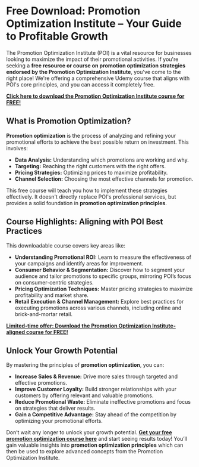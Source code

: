# Free Download: Promotion Optimization Institute – Your Guide to Profitable Growth

The Promotion Optimization Institute (POI) is a vital resource for businesses looking to maximize the impact of their promotional activities. If you're seeking a **free resource or course on promotion optimization strategies endorsed by the Promotion Optimization Institute**, you've come to the right place! We're offering a comprehensive Udemy course that aligns with POI's core principles, and you can access it completely free.

[**Click here to download the Promotion Optimization Institute course for FREE!**](https://udemywork.com/promotion-optimization-institute)

## What is Promotion Optimization?

**Promotion optimization** is the process of analyzing and refining your promotional efforts to achieve the best possible return on investment. This involves:

*   **Data Analysis:** Understanding which promotions are working and why.
*   **Targeting:** Reaching the right customers with the right offers.
*   **Pricing Strategies:** Optimizing prices to maximize profitability.
*   **Channel Selection:** Choosing the most effective channels for promotion.

This free course will teach you how to implement these strategies effectively. It doesn't directly replace POI's professional services, but provides a solid foundation in **promotion optimization principles**.

## Course Highlights: Aligning with POI Best Practices

This downloadable course covers key areas like:

*   **Understanding Promotional ROI:** Learn to measure the effectiveness of your campaigns and identify areas for improvement.
*   **Consumer Behavior & Segmentation:** Discover how to segment your audience and tailor promotions to specific groups, mirroring POI’s focus on consumer-centric strategies.
*   **Pricing Optimization Techniques:** Master pricing strategies to maximize profitability and market share.
*   **Retail Execution & Channel Management:** Explore best practices for executing promotions across various channels, including online and brick-and-mortar retail.

[**Limited-time offer: Download the Promotion Optimization Institute-aligned course for FREE!**](https://udemywork.com/promotion-optimization-institute)

## Unlock Your Growth Potential

By mastering the principles of **promotion optimization**, you can:

*   **Increase Sales & Revenue:** Drive more sales through targeted and effective promotions.
*   **Improve Customer Loyalty:** Build stronger relationships with your customers by offering relevant and valuable promotions.
*   **Reduce Promotional Waste:** Eliminate ineffective promotions and focus on strategies that deliver results.
*   **Gain a Competitive Advantage:** Stay ahead of the competition by optimizing your promotional efforts.

Don’t wait any longer to unlock your growth potential. **[Get your free promotion optimization course here](https://udemywork.com/promotion-optimization-institute)** and start seeing results today! You’ll gain valuable insights into **promotion optimization principles** which can then be used to explore advanced concepts from the Promotion Optimization Institute.
